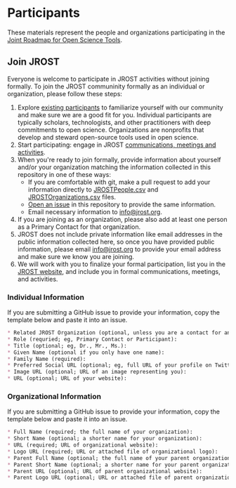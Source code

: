 # Participants
These materials represent the people and organizations participating in the [Joint Roadmap for Open Science Tools](http://jrost.org/participants).

## Join JROST
Everyone is welcome to participate in JROST activities without joining formally. To join the JROST communinity formally as an individual or organization, please follow these steps:
1. Explore [existing participants](http://jrost.org/participants) to familiarize yourself with our community and make sure we are a good fit for you. Individual participants are typically scholars, technologists, and other practitioners with deep commitments to open science. Organizations are nonprofits that develop and steward open-source tools used in open science.
1. Start participating: engage in JROST [communications, meetings and activities](http://jrost.org/join).
1. When you're ready to join formally, provide information about yourself and/or your organization matching the information collected in this repository in one of these ways:
   * If you are comfortable with git, make a pull request to add your information directly to [JROSTPeople.csv](https://github.com/OpenScienceRoadmap/Participants/blob/master/JROSTPeople.csv) and [JROSTOrganizations.csv](https://github.com/OpenScienceRoadmap/Participants/blob/master/JROSTOrganizations.csv) files.
   * [Open an issue](https://github.com/OpenScienceRoadmap/Participants/issues/new) in this repository to provide the same information.
   * Email necessary information to [info@jrost.org](mailto:info@jrost.org).
1. If you are joining as an organization, please also add at least one person as a Primary Contact for that organization.
1. JROST does not include private information like email addresses in the public information collected here, so once you have provided public information, please email [info@jrost.org](mailto:info@jrost.org) to provide your email address and make sure we know you are joining.
1. We will work with you to finalize your formal participation, list you in the [JROST website](http://jrost.org/participants), and include you in formal communications, meetings, and activities.

### Individual Information
If you are submitting a GitHub issue to provide your information, copy the template below and paste it into an issue.
```markdown
* Related JROST Organization (optional, unless you are a contact for an organization formally joined to JROST): 
* Role (requried; eg, Primary Contact or Participant): 
* Title (optional; eg, Dr., Mr., Ms.): 
* Given Name (optional if you only have one name): 
* Family Name (required): 
* Preferred Social URL (optional; eg, full URL of your profile on Twitter, GitHub, LinkedIn, etc): 
* Image URL (optional; URL of an image representing you): 
* URL (optional; URL of your website): 
```

### Organizational Information
If you are submitting a GitHub issue to provide your information, copy the template below and paste it into an issue.
```markdown
* Full Name (required; the full name of your organization): 
* Short Name (optional; a shorter name for your organization): 
* URL (required; URL of organizational website): 
* Logo URL (required; URL or attached file of organizational logo): 
* Parent Full Name (optional; the full name of your parent organization): 
* Parent Short Name (optional; a shorter name for your parent organization): 
* Parent URL (optional; URL of parent organizational website): 
* Parent Logo URL (optional; URL or attached file of parent organizational logo): 
```
